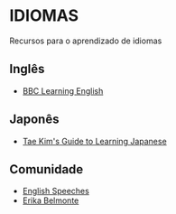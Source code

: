 # IDIOMAS

Recursos para o aprendizado de idiomas

## Inglês

- [BBC Learning English](https://www.bbc.co.uk/learningenglish/english/ 'BBC Learning English')

## Japonês

- [Tae Kim's Guide to Learning Japanese](https://guidetojapanese.org/ "Tae Kim's Guide to Learning Japanese")

## Comunidade

- [English Speeches](https://www.youtube.com/c/EnglishSpeeches 'English Speeches')
- [Erika Belmonte](https://www.youtube.com/c/ErikaBelmonte 'Erika Belmonte')

